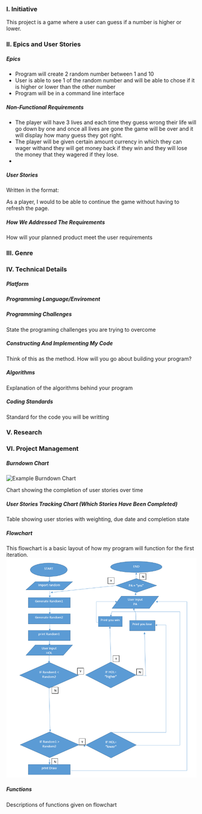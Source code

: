 ### I. Initiative
This project is a game where a user can guess if a number is higher or lower.

### II. Epics and User Stories

##### Epics
* Program will create 2 random number between 1 and 10
* User is able to see 1 of the random number and will be able to chose if it is higher or lower than the other number
* Program will be in a command line interface 

##### Non-Functional Requirements
* The player will have 3 lives and each time they guess wrong their life will go down by one and once all lives are gone the game will be over and it will display how many guess they got right.
* The player will be given certain amount currency in which they can wager withand they will get money back if they win and they will lose the money that they wagered if they lose.
*

##### User Stories
Written in the format: 

As a player, I would to be able to continue the game without having to refresh the page.


##### How We Addressed The Requirements

How will your planned product meet the user requirements

### III. Genre

### IV. Technical Details

##### Platform


##### Programming Language/Enviroment


##### Programming Challenges
State the programing challenges you are trying to overcome
 
##### Constructing And Implementing My Code

Think of this as the method. How will you go about building your program?

##### Algorithms

Explanation of the algorithms behind your program
 
##### Coding Standards 
Standard for the code you will be writting 

### V. Research

### VI. Project Management

##### Burndown Chart

![Example Burndown Chart](https://upload.wikimedia.org/wikipedia/commons/8/8e/SampleBurndownChart.svg)

Chart showing the completion of user stories over time

##### User Stories Tracking Chart (Which Stories Have Been Completed)

Table showing user stories with weighting, due date and completion state

##### Flowchart

This flowchart is a  basic layout of how my program will function for the first iteration.
![Flowchart](https://github.com/kin14270476/higher-or-lower/blob/master/flowchart.png)
##### Functions

Descriptions of functions given on flowchart
